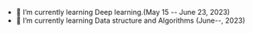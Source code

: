- 🌱 I’m currently learning Deep learning.(May 15 -- June 23, 2023)
- 🌱 I’m currently learning Data structure and Algorithms (June--, 2023)
<!---
jaeohshin/jaeohshin is a ✨ special ✨ repository because its `README.md` (this file) appears on your GitHub profile.
You can click the Preview link to take a look at your changes.
--->
